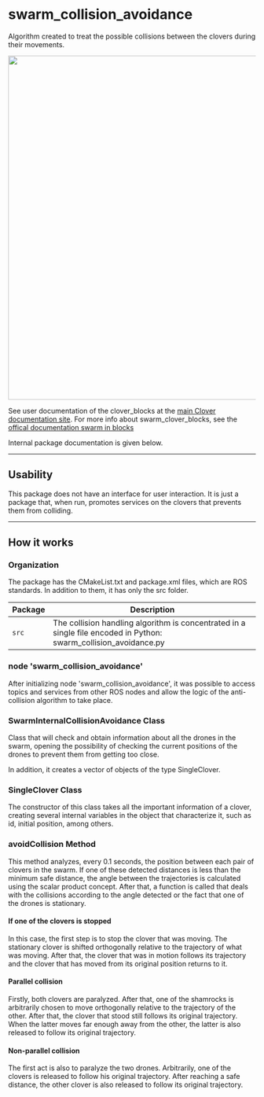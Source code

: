 # swarm_collision_avoidance

Algorithm created to treat the possible collisions between the clovers during their movements.

<img src="demo.gif" width=700>

See user documentation of the clover_blocks at the [main Clover documentation site](https://clover.coex.tech/en/blocks.html).
For more info about swarm_clover_blocks, see the [offical documentation swarm in blocks](https://swarm-in-blocks.gitbook.io/swarm-in-blocks/introduction/swarm-in-blocks)

Internal package documentation is given below.

---

## Usability

This package does not have an interface for user interaction. It is just a package that, when run, promotes services on the clovers that prevents them from colliding.

---

## How it works

### Organization

The package has the CMakeList.txt and package.xml files, which are ROS standards. In addition to them, it has only the src folder.

| Package | Description |
| ------- | -------- |
| `src` | The collision handling algorithm is concentrated in a single file encoded in Python: swarm_collision_avoidance.py |

### node 'swarm_collision_avoidance'

After initializing node 'swarm_collision_avoidance', it was possible to access topics and services from other ROS nodes and allow the logic of the anti-collision algorithm to take place.

### SwarmInternalCollisionAvoidance Class

Class that will check and obtain information about all the drones in the swarm, opening the possibility of checking the current positions of the drones to prevent them from getting too close. 

In addition, it creates a vector of objects of the type SingleClover.

### SingleClover Class

The constructor of this class takes all the important information of a clover, creating several internal variables in the object that characterize it, such as id, initial position, among others.

### avoidCollision Method

This method analyzes, every 0.1 seconds, the position between each pair of clovers in the swarm. If one of these detected distances is less than the minimum safe distance, the angle between the trajectories is calculated using the scalar product concept. After that, a function is called that deals with the collisions according to the angle detected or the fact that one of the drones is stationary.

#### If one of the clovers is stopped

In this case, the first step is to stop the clover that was moving. The stationary clover is shifted orthogonally relative to the trajectory of what was moving. After that, the clover that was in motion follows its trajectory and the clover that has moved from its original position returns to it.

#### Parallel collision

Firstly, both clovers are paralyzed. After that, one of the shamrocks is arbitrarily chosen to move orthogonally relative to the trajectory of the other. After that, the clover that stood still follows its original trajectory. When the latter moves far enough away from the other, the latter is also released to follow its original trajectory.

#### Non-parallel collision

The first act is also to paralyze the two drones. Arbitrarily, one of the clovers is released to follow his original trajectory. After reaching a safe distance, the other clover is also released to follow its original trajectory.

